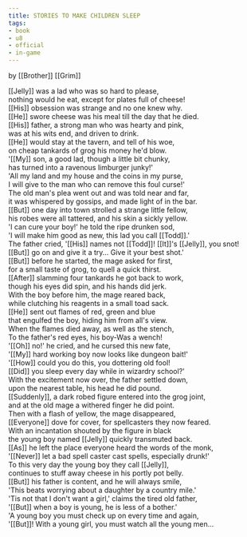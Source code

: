```yaml
---
title: STORIES TO MAKE CHILDREN SLEEP
tags:
- book
- u8
- official
- in-game
---
```


by [[Brother]] [[Grim]]  
  
[[Jelly]] was a lad who was so hard to please,  
nothing would he eat, except for plates full of cheese!  
[[His]] obsession was strange and no one knew why.  
[[He]] swore cheese was his meal till the day that he died.  
[[His]] father, a strong man who was hearty and pink,  
was at his wits end, and driven to drink.  
[[He]] would stay at the tavern, and tell of his woe,  
on cheap tankards of grog his money he'd blow.  
'[[My]] son, a good lad, though a little bit chunky,  
has turned into a ravenous limburger junky!'  
'All my land and my house and the coins in my purse,  
I will give to the man who can remove this foul curse!'  
The old man's plea went out and was told near and far,  
it was whispered by gossips, and made light of in the bar.  
[[But]] one day into town strolled a strange little fellow,  
his robes were all tattered, and his skin a sickly yellow.  
'I can cure your boy!' he told the ripe drunken sod,  
'I will make him good as new, this lad you call [[Todd]].'  
The father cried, '[[His]] names not [[Todd]]! [[It]]'s [[Jelly]], you snot!  
[[But]] go on and give it a try... Give it your best shot.'  
[[But]] before he started, the mage asked for first,  
for a small taste of grog, to quell a quick thirst.  
[[After]] slamming four tankards he got back to work,  
though his eyes did spin, and his hands did jerk.  
With the boy before him, the mage reared back,  
while clutching his reagents in a small toad sack.  
[[He]] sent out flames of red, green and blue  
that engulfed the boy, hiding him from all's view.  
When the flames died away, as well as the stench,  
To the father's red eyes, his boy-Was a wench!  
'[[Oh]] no!' he cried, and he cursed this new fate,  
'[[My]] hard working boy now looks like dungeon bait!'  
'[[How]] could you do this, you dottering old fool!  
[[Did]] you sleep every day while in wizardry school?'  
With the excitement now over, the father settled down,  
upon the nearest table, his head he did pound.  
[[Suddenly]], a dark robed figure entered into the grog joint,  
and at the old mage a withered finger he did point.  
Then with a flash of yellow, the mage disappeared,  
[[Everyone]] dove for cover, for spellcasters they now feared.  
With an incantation shouted by the figure in black  
the young boy named [[Jelly]] quickly transmuted back.  
[[As]] he left the place everyone heard the words of the monk,  
'[[Never]] let a bad spell caster cast spells, especially drunk!'  
To this very day the young boy they call [[Jelly]],  
continues to stuff away cheese in his portly pot belly.  
[[But]] his father is content, and he will always smile,  
'This beats worrying about a daughter by a country mile.'  
'Tis not that I don't want a girl,' claims the tired old father,  
'[[But]] when a boy is young, he is less of a bother.'  
'A young boy you must check up on every time and again,  
'[[But]]! With a young girl, you must watch all the young men... 